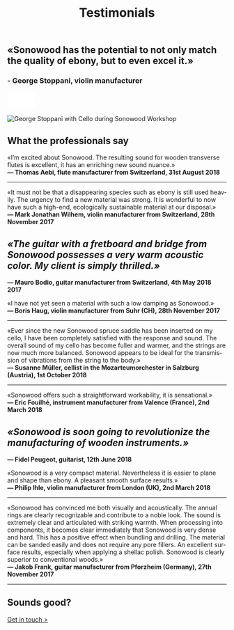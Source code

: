 ﻿---
lang: en
title: 'Testimonials'
order: 3
---

<div class="full-width-kenburns">
<div class="wrap-bg-image">

## «Sonowood has the potential to not only match the quality of ebony, but to even excel it.»

### \- George Stoppani, violin manufacturer

![arrow down](/assets/images/arrow-d-white.svg)

</div>
<img srcset="/assets/images/testimonial_cover2_2x.jpg"
     src="/assets/images/testimonial_cover2.jpg" alt="George Stoppani with Cello during Sonowood Workshop">
</div>

<div class="full-width">
<div class="wrap -cols2">

## What the professionals say

«I’m excited about Sonowood. The resulting sound for wooden transverse
flutes is excellent, it has an enriching new sound nuance.»  
**— Thomas Aebi, flute manufacturer from Switzerland, 31st August 2018**

-----


«It must not be that a disappearing species such as ebony is still used
heavily. The urgency to find a new material was strong. It is wonderful
to now have such a high-end, ecologically sustainable material at our
disposal.»  
**— Mark Jonathan Wilhem, violin manufacturer from Switzerland, 28th
November 2017**

</div>
</div>

<div class="full-width-grey">
<div class="wrap -cols2">

## *«The guitar with a fretboard and bridge from Sonowood possesses a very warm acoustic color. My client is simply thrilled.»*

**— Mauro Bodio, guitar manufacturer from Switzerland, 4th May 2018
2017**

</div>
</div>

<div class="full-width">
<div class="wrap -cols2">


«I have not yet seen a material with such a low damping as Sonowood.»  
**— Boris Haug, violin manufacturer from Suhr (CH), 28th November 2017**

-----

«Ever since the new Sonowood spruce saddle has been inserted on my cello, I have been completely satisfied with the response and sound. The overall sound of my cello has become fuller and warmer, and the strings are now much more balanced. Sonowood appears to be ideal for the transmission of vibrations from the string to the body.»  
**— Susanne Müller, cellist in the Mozarteumorchester in Salzburg (Austria), 1st October 2018**

-----

«Sonowood offers such a straightforward workability, it is sensational.»  
**— Eric Fouilhé, instrument manufacturer from Valence (France), 2nd March
2018**

</div>
</div>

<div class="full-width-red">
<div class="wrap -cols2">

## *«Sonowood is soon going to revolutionize the manufacturing of wooden instruments.»*

**— Fidel Peugeot, guitarist, 12th June 2018**

</div>
</div>

<div class="full-width">
<div class="wrap -cols2">


«Sonowood is a very compact material. Nevertheless it is easier to plane and shape than ebony. A pleasant smooth surface results.»  
**— Philip Ihle, violin manufacturer from London (UK), 2nd March 2018**

-----

«Sonowood has convinced me both visually and acoustically. The annual rings are clearly recognizable and contribute to a noble look. The sound is extremely clear and articulated with striking warmth. When processing into components, it becomes clear immediately that Sonowood is very dense and hard. This has a positive effect when bundling and drilling. The material can  be sanded easily and does not require any pore fillers. An excellent surface results, especially when applying a shellac polish. Sonowood is clearly superior to conventional woods.»  
**— Jakob Frank, guitar manufacturer from Pforzheim (Germany), 27th November 2017**

-----


## Sounds good?

<a class="btn -red" href="/en/contact">Get in touch ></a>

</div>
</div>

